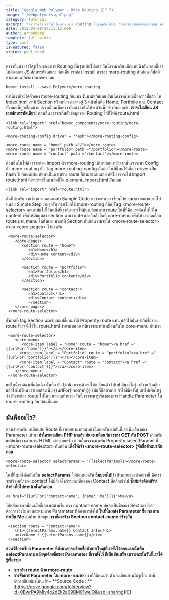 ```yaml
---
title: "Google Web Polymer - More Routing (EP.7)"
image: "./webpolymersign7.png"
category: Tutorial
excerpt: "คราวที่แล้ว เราได้รู้เรื่องของ การ Routing พื้นฐานกันไปแล้ว วันนี้เรามาเรียนอีกแบบนึงกัน รอบนี้เราไม่ต้องแตะ JS สักบรรทัดเลยล่ะ ก่อนอื่น เราต้อง Install ตัวของ more-routing กันก่อน ก็ปกติตามแบบฉบับของ bower เลย"
date: 2015-04-08T22:11:12.000
author: arnondora
templete: full-width
type: post
isFeatured: false
status: published
---
```


คราวที่แล้ว เราได้รู้เรื่องของ การ Routing พื้นฐานกันไปแล้ว วันนี้เรามาเรียนอีกแบบนึงกัน รอบนี้เราไม่ต้องแตะ JS สักบรรทัดเลยล่ะ ก่อนอื่น เราต้อง Install ตัวของ more-routing กันก่อน ก็ปกติตามแบบฉบับของ bower เลย

    bower install --save Polymore/more-routing

เท่านี้เราก็จะได้ตัวของ more-routing กันแล้ว งั้นมาต่อกันเลย
สืบเนื่องจากไฟล์เมื่อคราวที่แล้ว ใน Index.html เรามี Section หรือหน้าของเราอยู่ 3 หน้านั่นคือ Home, Portfoilo และ Contact ทั้งหมดนี้ถูกเชื่อมด้วย js เหมือนเมื่อคราวที่แล้วว่ากันไป แต่วันนี้อย่างที่บอกครับ **เราจะไม่เขียน JS เลยสักบรรทัดเดียว!** ก่อนอื่น เราจะเก็บตัวข้อมูลของ Routing ไว้ที่ไฟล์ route.html

    <link rel="import" href="bower_components/more-routing/more-routing.html">

    <more-routing-config driver = "hash"></more-routing-config>

    <more-route name = "home" path ="/"></more-route>
    <more-route name = "portfolio" path ="/portfolio"></more-route>
    <more-route name = "contact" path ="/contact"></more-route>

ก่อนอื่นในไฟล์ เราจะต้อง Import ตัว more-routing เข้ามาก่อน หลังจากนั้นเราจะมา Config  ตัว more-routing ตัว Tag more-routing-config กันต่อ ในที่นี้ผมให้เลือก driver เป็น hash ไปก่อนล่ะกัน ถัดมาเป็นการสร้าง route ก็ตามด้านบนเลย
ถัดไป เราจะไป import route.html ที่เราสร้างขึ้นมาเมื่อกี้ใน element\_import.html กันก่อน

    <link rel="import" href="route.html">

อันนี้ล่ะครับ งานช้างและ ตอนผมทำ Sample Code  กว่าจะหาเจอ เขียนไว้ห่วยมาก เลยอ่านยากไปหน่อย Simple Step ง่ายๆครับ การเรียกใช้ more-routing ก็คือ Tag <more-route-selector\> แค่เอามันไปไว้บนสิ่งที่เราต้องการให้มันเปลี่ยนตาม route ในที่นี้คือ เราต้องใส่ไว้ใน content เพื่อให้มันแสดง section ตาม route และอีกตัวคือที่ core-menu เพื่อให้ เรากดเลือก route ผ่าน menu ได้นั่นเอง
มาแก้ที่ Section กันก่อน ผมจะใส่ <more-route-selector\> ครอบ <core-pages\> ไว้นะครับ

     <more-route-selector>
        <core-pages>
           <section route = "home">
              <h1>Home</h1>
              <div>Home content</div>
           </section>

           <section route = "portfolio">
              <h1>Portfolio</h1>
              <div>Portfolio content</div>
           </section>

           <section route = "contact">
              <h1>Contact</h1>
              <div>Contact content</div>
              </section>
        </core-pages>
     </more-route-selector>

สังเกตที่ tag Section นะครับผมเปลี่ยนมาใช้ Properity route แทน แล้วให้มันเท่ากับชื่อของ route ที่เราตั้งไว้ใน route.html ง่ายๆมากเลย ทีนี่เราจะมาทำเหมือนกันใน core-menu กันบ้าง

     <more-route-selector>
        <core-menu>
           <core-item label = "Home" route = "home"><a href ="{{urlFor('home')}}"></a></core-item>
          <core-item label = "Portfolio" route = "portfolio"><a href ="{{urlFor('portfolio')}}"></a></core-item>
          <core-item label = "Contact" route = "contact"><a href ="{{urlFor('contact')}}"></a></core-item>
        </core-menu>
     </more-route-selector>

แต่ในนี้เราต้องเพิ่มนิดนึง นั่นคือ ตัว Link เพราะถ้าเราไม่เปลี่ยนตัว html มันจะไม่รู้ว่าอ้าวแล้วคลิกแล้วให้ไปไหน เราเลยต้องเพิ่ม  {{urlFor('home')}} (มันก็คือตัวแปร จำได้ชิมิครับ) เข้าไปเพื่อให้รู้ว่า มันจะต้อง route ไปไหน
และสุดท้ายของวันนี้ เราจะมารู้เรื่องของการ Handle Parameter ใน more-routing กัน ก่อนอื่นเลย

## มันคืออะไร?
ตอบง่ายๆครับ เหมือนกับ Route ที่เราเคยทำมาก่อนหน้านี้เลยครับ แต่อันนี้เราเพิ่มเรื่องของ Parameter เข้ามา **ถ้าใครเคยเขียน PHP มาแล้ว มันจะเหมือนกับ เราส่ง GET กับ POST** เลยครับ แต่อันนี้เราจะทำผ่าน HTML ง่ายๆเลยครับ
ก่อนอื่นเราจะมาเพิ่ม Properity selectParams ที่ <more-route-selector\> กันก่อน **เพื่อให้เจ้า <more-route-selector\> รู้จักชื่อตัวแปรกันก่อน**

    <more-route-selector selectParams = "{{selectParams}}></more-route-selector>

ในที่นี้ผมตั้งชื่อมันเป็น **selectParams** ไว้ก่อนนะครับ
**ลืมบอกไป!!** เป้าหมายของตัวอย่างนี้ คือเราจะสร้างหน้าของ contact ให้มีลิงค์โชว์รายละเอียดของ Contact ที่คลิกเข้าไป
**ซึ่งผมจะต้องสร้างลิงค์ เพื่อไปหาหน้านั้นกันก่อน**

    <a href="{{urlFor('contact-name', {name: 'Me'})}}">Me</a>

ใช้หลักการเหมือนเมื่อกี้เลย แต่ด้านใน ตรง contact-name มันจะเป็นชื่อของ  Section ที่เราต้องการวิ่งไปหา และตามด้วย Parameter ที่ต้องการส่งไป **ในที่นี้ผมส่ง Parameter ชื่อ name ค่าเป็น Me**
สุดท้าย ท้ายสุด! **เราก็มาสร้าง Section contact-name จริงๆกัน**

     <section route = "contact-name">
        <h1>{{selectParams.name}} Contact Info</h1>
        <div>Name : {{selectParams.name}}</div>
     </section>

**ส่วนวิธีการเรียก Parameter ที่ส่งมาเราจะเรียกชื่อตัวแปรใหญ่ที่เราตั้งไว้ตอนแรกนั่นคือ selectParams แล้วจุดด้วยชื่อของ Parameter ที่เราตั้งไว้ ก็เป็นอันเสร็จ**
**เพราะฉะนั้นวันนี้เราได้รู้เรื่องของ**

* **การสร้าง route ด้วย more-route**
* **การจัดการ Parameter ใน more-route**
บางทีก็คิดนะว่า ตัวเองเขียนอ่านไม่รู้เรื่อง ถ้ามีคำถามก็เมล์มาได้นะฮ้า~
**Source Code : **[https://drive.google.com/folderview?id=0BwrPA9Miv4o2dEk2a09BM01wejQ&usp=sharing][0]

[0]: https://drive.google.com/folderview?id=0BwrPA9Miv4o2dEk2a09BM01wejQ&usp=sharing

